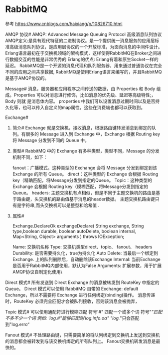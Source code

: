 # RabbitMQ

参考
https://www.cnblogs.com/haixiang/p/10826710.html

AMQP 协议#
    AMQP: Advanced Message Queuing Protocol 高级消息队列协议
    AMQP定义:是具有现代特征的二进制协议。是一个提供统一消息服务的应用层标准高级消息队列协议，是应用层协议的一个开放标准，为面向消息的中间件设计。
    Erlang语言最初在于交换机领域的架构模式，这样使得RabbitMQ在Broker之间进行数据交互的性能是非常优秀的
    Erlang的优点: Erlang有着和原生Socket一样的延迟。
    RabbitMQ是一个开源的消息代理和队列服务器，用来通过普通协议在完全不同的应用之间共享数据, RabbitMQ是使用Erlang语言来编写的，并且RabbitMQ是基于AMQP协议的。

Message#
    消息，服务器和应用程序之间传送的数据，由 Properties 和 Body 组成。Properties 可以对消息进行修饰，比如消息的优先级、延迟等高级特性;，Body 则就 是消息体内容。
    properties 中我们可以设置消息过期时间以及是否持久化等，也可以传入自定义的map属性，这些在消费端也都可以获取到。

Exchange#
1. 简介#
   Exchange 就是交换机，接收消息，根据路由键转发消息到绑定的队列。有很多的 Message 进入到 Exchange 中，Exchange 根据 Routing key 将 Message 分发到不同的 Queue 中。

2. 类型#
   RabbitMQ 中的 Exchange 有多种类型，类型不同，Message 的分发机制不同，如下：

    fanout：广播模式。这种类型的 Exchange 会将 Message 分发到绑定到该 Exchange 的所有 Queue。
    direct：这种类型的 Exchange 会根据 Routing key（精确匹配，将Message分发到指定的Queue。
    Topic：这种类型的 Exchange 会根据 Routing key（模糊匹配，将Message分发到指定的Queue。
    headers: 主题交换机有点相似，但是不同于主题交换机的路由是基于路由键，头交换机的路由值基于消息的header数据。 主题交换机路由键只有是字符串,而头交换机可以是整型和哈希值 .

3. 属性#

      Exchange.DeclareOk exchangeDeclare(
                String exchange,
                String type,boolean durable,
                boolean autoDelete,
                boolean internal,
                Map<String, Object> arguments
            ) throws IOException;

    Name: 交换机名称
    Type: 交换机类型direct、topic、 fanout、 headers
    Durability: 是否需要持久化，true为持久化
    Auto Delete: 当最后一个绑定到Exchange. 上的队列删除后，自动删除该Exchange
    Internal: 当前Exchange是否用于RabbitMQ内部使用，默认为False
    Arguments: 扩展参数，用于扩展AMQP协议自制定化使用\
   
Direct 模式#
   所有发送到 Direct Exchange 的消息被转发到 RouteKey 中指定的 Queue。
   Direct 模式可以使用 RabbitMQ 自带的 Exchange: default Exchange，所以不需要将 Exchange 进行任何绑定(binding)操作。
   消息传递时，RouteKey 必须完全匹配才会被队列接收，否则该消息会被抛弃，

Topic 模式#
    可以使用通配符进行模糊匹配
    符号'#" 匹配一个或多个词
    符号"*”匹配不多不少一个词
    例如:
    'log.#"能够匹配到'log.info.oa"
    "log.*"只会匹配到"log.erro“

Fanout 模式#
    不处理路由键，只需要简单的将队列绑定到交换机上发送到交换机的消息都会被转发到与该交换机绑定的所有队列上。
    Fanout交换机转发消息是最快的。

